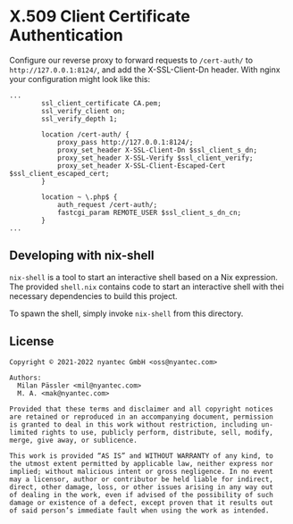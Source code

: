 # X.509 Client Certificate Authentication

Configure our reverse proxy to forward requests to `/cert-auth/` to `http://127.0.0.1:8124/`, and add the
X-SSL-Client-Dn header. With nginx your configuration might look like this:

```
...
        ssl_client_certificate CA.pem;
        ssl_verify_client on;
        ssl_verify_depth 1;

        location /cert-auth/ {
            proxy_pass http://127.0.0.1:8124/;
            proxy_set_header X-SSL-Client-Dn $ssl_client_s_dn;
            proxy_set_header X-SSL-Verify $ssl_client_verify;
            proxy_set_header X-SSL-Client-Escaped-Cert $ssl_client_escaped_cert;
        }

        location ~ \.php$ {
            auth_request /cert-auth/;
            fastcgi_param REMOTE_USER $ssl_client_s_dn_cn;
        }
...
```

## Developing with nix-shell

`nix-shell` is a tool to start an interactive shell based on a Nix expression.
The provided `shell.nix` contains code to start an interactive shell with thei
necessary dependencies to build this project.

To spawn the shell, simply invoke `nix-shell` from this directory.


## License
```
Copyright © 2021-2022 nyantec GmbH <oss@nyantec.com>

Authors:
  Milan Pässler <mil@nyantec.com>
  M. A. <mak@nyantec.com>

Provided that these terms and disclaimer and all copyright notices
are retained or reproduced in an accompanying document, permission
is granted to deal in this work without restriction, including un‐
limited rights to use, publicly perform, distribute, sell, modify,
merge, give away, or sublicence.

This work is provided “AS IS” and WITHOUT WARRANTY of any kind, to
the utmost extent permitted by applicable law, neither express nor
implied; without malicious intent or gross negligence. In no event
may a licensor, author or contributor be held liable for indirect,
direct, other damage, loss, or other issues arising in any way out
of dealing in the work, even if advised of the possibility of such
damage or existence of a defect, except proven that it results out
of said person’s immediate fault when using the work as intended.
```

